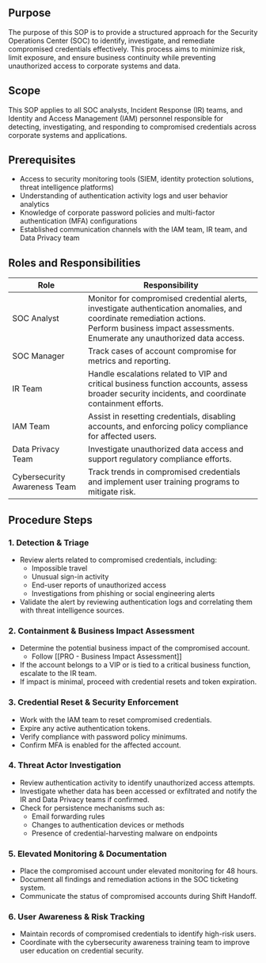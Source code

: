 ## Purpose
The purpose of this SOP is to provide a structured approach for the Security Operations Center (SOC) to identify, investigate, and remediate compromised credentials effectively. This process aims to minimize risk, limit exposure, and ensure business continuity while preventing unauthorized access to corporate systems and data.
## Scope
This SOP applies to all SOC analysts, Incident Response (IR) teams, and Identity and Access Management (IAM) personnel responsible for detecting, investigating, and responding to compromised credentials across corporate systems and applications.

## Prerequisites
- Access to security monitoring tools (SIEM, identity protection solutions, threat intelligence platforms)
- Understanding of authentication activity logs and user behavior analytics
- Knowledge of corporate password policies and multi-factor authentication (MFA) configurations
- Established communication channels with the IAM team, IR team, and Data Privacy team

## Roles and Responsibilities

| Role                         | Responsibility                                                                                                                                                                                          |
| ---------------------------- | ------------------------------------------------------------------------------------------------------------------------------------------------------------------------------------------------------- |
| SOC Analyst                  | Monitor for compromised credential alerts, investigate authentication anomalies, and coordinate remediation actions.<br>Perform business impact assessments.<br>Enumerate any unauthorized data access. |
| SOC Manager                  | Track cases of account compromise for metrics and reporting.                                                                                                                                            |
| IR Team                      | Handle escalations related to VIP and critical business function accounts, assess broader security incidents, and coordinate containment efforts.                                                       |
| IAM Team                     | Assist in resetting credentials, disabling accounts, and enforcing policy compliance for affected users.                                                                                                |
| Data Privacy Team            | Investigate unauthorized data access and support regulatory compliance efforts.                                                                                                                         |
| Cybersecurity Awareness Team | Track trends in compromised credentials and implement user training programs to mitigate risk.                                                                                                          |

## Procedure Steps

### 1. **Detection & Triage**
- Review alerts related to compromised credentials, including:
    - Impossible travel
    - Unusual sign-in activity
    - End-user reports of unauthorized access
    - Investigations from phishing or social engineering alerts
- Validate the alert by reviewing authentication logs and correlating them with threat intelligence sources.

### 2. **Containment & Business Impact Assessment**
- Determine the potential business impact of the compromised account.
	- Follow [[PRO - Business Impact Assessment]]
- If the account belongs to a VIP or is tied to a critical business function, escalate to the IR team.
- If impact is minimal, proceed with credential resets and token expiration.

### 3. **Credential Reset & Security Enforcement**
- Work with the IAM team to reset compromised credentials.    
- Expire any active authentication tokens.
- Verify compliance with password policy minimums.
- Confirm MFA is enabled for the affected account.

### 4. **Threat Actor Investigation**
- Review authentication activity to identify unauthorized access attempts.    
- Investigate whether data has been accessed or exfiltrated and notify the IR and Data Privacy teams if confirmed.    
- Check for persistence mechanisms such as:
    - Email forwarding rules    
    - Changes to authentication devices or methods    
    - Presence of credential-harvesting malware on endpoints

### 5. **Elevated Monitoring & Documentation**
- Place the compromised account under elevated monitoring for 48 hours.
- Document all findings and remediation actions in the SOC ticketing system.
- Communicate the status of compromised accounts during Shift Handoff.

### 6. **User Awareness & Risk Tracking**
- Maintain records of compromised credentials to identify high-risk users.
- Coordinate with the cybersecurity awareness training team to improve user education on credential security.